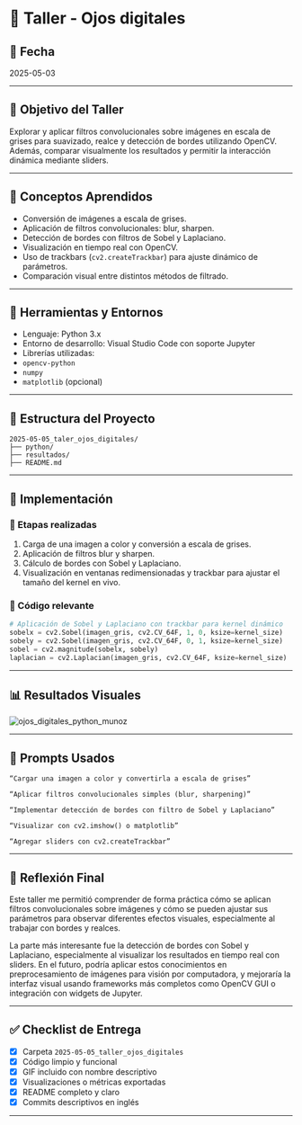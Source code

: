 # 🧪 Taller - Ojos digitales

## 📅 Fecha
2025-05-03

---

## 🎯 Objetivo del Taller

Explorar y aplicar filtros convolucionales sobre imágenes en escala de grises para suavizado, realce y detección de bordes utilizando OpenCV. Además, comparar visualmente los resultados y permitir la interacción dinámica mediante sliders.

---

## 🧠 Conceptos Aprendidos

- Conversión de imágenes a escala de grises.
- Aplicación de filtros convolucionales: blur, sharpen.
- Detección de bordes con filtros de Sobel y Laplaciano.
- Visualización en tiempo real con OpenCV.
- Uso de trackbars (`cv2.createTrackbar`) para ajuste dinámico de parámetros.
- Comparación visual entre distintos métodos de filtrado.

---

## 🔧 Herramientas y Entornos

- Lenguaje: Python 3.x  
- Entorno de desarrollo: Visual Studio Code con soporte Jupyter  
- Librerías utilizadas:
- `opencv-python`
- `numpy`
- `matplotlib` (opcional)

---

## 📁 Estructura del Proyecto

```
2025-05-05_taler_ojos_digitales/
├── python/
├── resultados/  
├── README.md  
```

---

## 🧪 Implementación

### 🔹 Etapas realizadas
1. Carga de una imagen a color y conversión a escala de grises.
2. Aplicación de filtros blur y sharpen.
3. Cálculo de bordes con Sobel y Laplaciano.
4. Visualización en ventanas redimensionadas y trackbar para ajustar el tamaño del kernel en vivo.

### 🔹 Código relevante

```python
# Aplicación de Sobel y Laplaciano con trackbar para kernel dinámico
sobelx = cv2.Sobel(imagen_gris, cv2.CV_64F, 1, 0, ksize=kernel_size)
sobely = cv2.Sobel(imagen_gris, cv2.CV_64F, 0, 1, ksize=kernel_size)
sobel = cv2.magnitude(sobelx, sobely)
laplacian = cv2.Laplacian(imagen_gris, cv2.CV_64F, ksize=kernel_size)
```

---

## 📊 Resultados Visuales

![ojos_digitales_python_munoz](https://github.com/user-attachments/assets/bb224933-64b4-43fe-a443-7123aa96a9fb)

---

## 🧩 Prompts Usados

```text
“Cargar una imagen a color y convertirla a escala de grises”

“Aplicar filtros convolucionales simples (blur, sharpening)”

“Implementar detección de bordes con filtro de Sobel y Laplaciano”

“Visualizar con cv2.imshow() o matplotlib”

“Agregar sliders con cv2.createTrackbar”
```

---

## 💬 Reflexión Final

Este taller me permitió comprender de forma práctica cómo se aplican filtros convolucionales sobre imágenes y cómo se pueden ajustar sus parámetros para observar diferentes efectos visuales, especialmente al trabajar con bordes y realces.

La parte más interesante fue la detección de bordes con Sobel y Laplaciano, especialmente al visualizar los resultados en tiempo real con sliders. En el futuro, podría aplicar estos conocimientos en preprocesamiento de imágenes para visión por computadora, y mejoraría la interfaz visual usando frameworks más completos como OpenCV GUI o integración con widgets de Jupyter.

---


## ✅ Checklist de Entrega

- [x] Carpeta `2025-05-05_taller_ojos_digitales`
- [x] Código limpio y funcional
- [x] GIF incluido con nombre descriptivo
- [x] Visualizaciones o métricas exportadas
- [x] README completo y claro
- [x] Commits descriptivos en inglés

---
